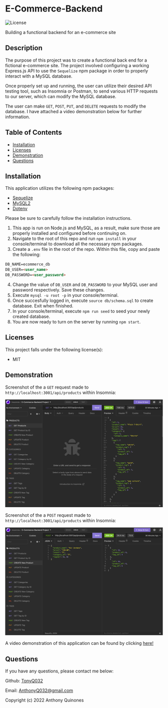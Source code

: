 # E-Commerce-Backend
![License](https://img.shields.io/static/v1?label=License&message="MIT&color=BLUE)

Building a functional backend for an e-commerce site 

## Description
The purpose of this project was to create a functional back end for a fictional e-commerce site. The project involved configuring a working Express.js API to use the `Sequelize` npm package in order to properly interact with a MySQL database.

Once properly set up and running, the user can utilize their desired API testing tool, such as Insomnia or Postman, to send various HTTP requests to our server, which can modify the MySQL database.

The user can make `GET`, `POST`, `PUT`, and `DELETE` requests to modify the database. I have attached a video demonstration below for further information.

## Table of Contents
* [Installation](#installation)
* [Licenses](#licenses)
* [Demonstration](#demonstration)
* [Questions](#questions)

## Installation
This application utilizes the following npm packages:
* [Sequelize](https://www.npmjs.com/package/sequelize)
* [MySQL2](https://www.npmjs.com/package/mysql2)
* [Dotenv](https://www.npmjs.com/package/dotenv)

Please be sure to carefully follow the installation instructions.

1. This app is run on Node.js and MySQL, as a result, make sure those are properly installed and configured before continuing on.
2. Navigate to the root of this repo and run `npm install` in your console/terminal to download all the necessary npm packages.
3. Create a `.env` file in the root of the repo. Within this file, copy and paste the following: 
```md
DB_NAME=ecommerce_db
DB_USER=<user_name>
DB_PASSWORD=<user_password>
```
4. Change the value of `DB_USER` and `DB_PASSWORD` to your MySQL user and password respectively. Save these changes.
5. Execute `mysql -u root -p` in your console/terminal.
6. Once succesfully logged in, execute `source db/schema.sql` to create database. Exit when finished.
7. In your console/terminal, execute `npm run seed` to seed your newly created database.
8. You are now ready to turn on the server by running `npm start`.

## Licenses
This project falls under the following license(s): 

* MIT

## Demonstration
Screenshot of the a `GET` request made to `http://localhost:3001/api/products` within Insomnia:

![Screenshot of GET request](./Assets/Insomnia-GET-Products.png)

Screenshot of the a `POST` request made to `http://localhost:3001/api/products` within Insomnia:

![Screenshot of POST request](./Assets/Insomnia-POST-Product.png)

A video demonstration of this application can be found by clicking [here!](https://drive.google.com/file/d/1Dkjd5GYthYcD28pRiEwNEJmyzv6WZt1H/view
)
## Questions
If you have any questions, please contact me below: 

Github: [TonyQ032](https://github.com/TonyQ032) 

Email: AnthonyQ032@gmail.com


Copyright (c) 2022 Anthony Quinones
